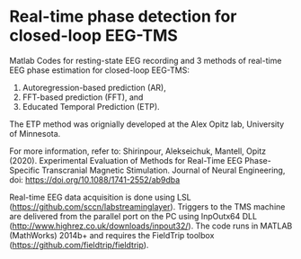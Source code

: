# Real-time phase detection for closed-loop EEG-TMS
Matlab Codes for resting-state EEG recording and 3 methods of real-time EEG phase estimation for closed-loop EEG-TMS: 
1) Autoregression-based prediction (AR),
2) FFT-based prediction (FFT), and
3) Educated Temporal Prediction (ETP).

The ETP method was orignially developed at the Alex Opitz lab, University of Minnesota.

For more information, refer to:
Shirinpour, Alekseichuk, Mantell, Opitz (2020). Experimental Evaluation of Methods for Real-Time EEG Phase-Specific Transcranial Magnetic Stimulation. Journal of Neural Engineering, doi: https://doi.org/10.1088/1741-2552/ab9dba

Real-time EEG data acquisition is done using LSL (https://github.com/sccn/labstreaminglayer). 
Triggers to the TMS machine are delivered from the parallel port on the PC using InpOutx64 DLL (http://www.highrez.co.uk/downloads/inpout32/).
The code runs in MATLAB (MathWorks) 2014b+ and requires the FieldTrip toolbox (https://github.com/fieldtrip/fieldtrip).
